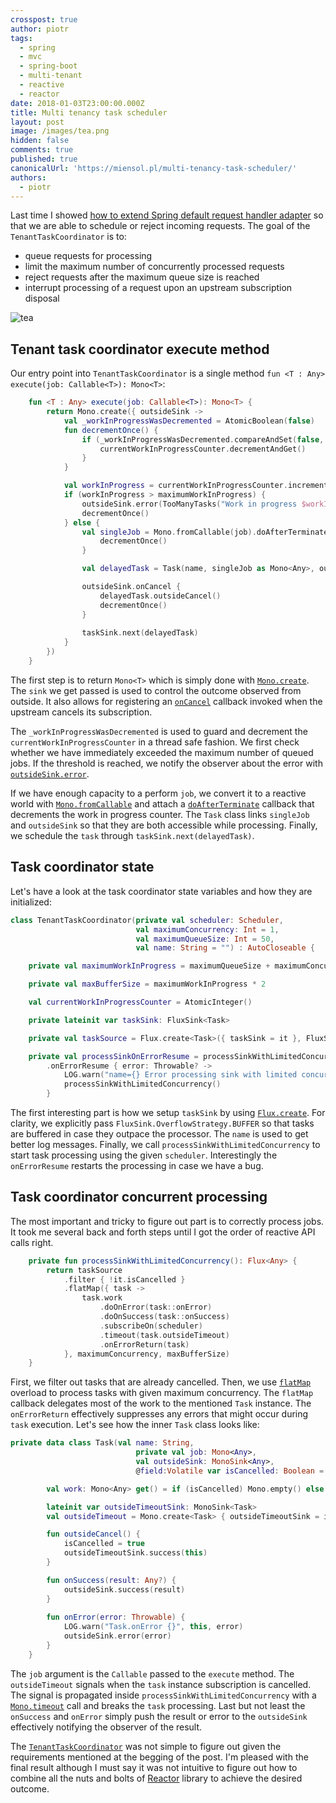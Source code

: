 ```yaml
---
crosspost: true
author: piotr
tags:
  - spring
  - mvc
  - spring-boot
  - multi-tenant
  - reactive
  - reactor
date: 2018-01-03T23:00:00.000Z
title: Multi tenancy task scheduler
layout: post
image: /images/tea.png
hidden: false
comments: true
published: true
canonicalUrl: 'https://miensol.pl/multi-tenancy-task-scheduler/'
authors:
  - piotr
---
```

Last time I showed [how to extend Spring default request handler adapter](/blog/spring-mvc-multi-tenacy/) so that we are able to schedule or reject incoming requests. The goal of the `TenantTaskCoordinator` is to:

* queue requests for processing 
* limit the maximum number of concurrently processed requests
* reject requests after the maximum queue size is reached
* interrupt processing of a request upon an upstream subscription disposal

<div class="image"><img src="/images/tea.png" alt="tea" title="undefined"  /> </div>

## Tenant task coordinator execute method

Our entry point into `TenantTaskCoordinator` is a single method `fun <T : Any> execute(job: Callable<T>): Mono<T>`:

```kotlin
    fun <T : Any> execute(job: Callable<T>): Mono<T> {
        return Mono.create({ outsideSink ->
            val _workInProgressWasDecremented = AtomicBoolean(false)
            fun decrementOnce() {
                if (_workInProgressWasDecremented.compareAndSet(false, true)) {
                    currentWorkInProgressCounter.decrementAndGet()
                }
            }

            val workInProgress = currentWorkInProgressCounter.incrementAndGet()
            if (workInProgress > maximumWorkInProgress) {
                outsideSink.error(TooManyTasks("Work in progress $workInProgress exceeds $maximumWorkInProgress jobs in $name"))
                decrementOnce()
            } else {
                val singleJob = Mono.fromCallable(job).doAfterTerminate {
                    decrementOnce()
                }

                val delayedTask = Task(name, singleJob as Mono<Any>, outsideSink as MonoSink<Any>)

                outsideSink.onCancel {
                    delayedTask.outsideCancel()
                    decrementOnce()
                }
                
                taskSink.next(delayedTask)
            }
        })
    }
```

The first step is to return `Mono<T>` which is simply done with [`Mono.create`](https://projectreactor.io/docs/core/release/api/reactor/core/publisher/Mono.html#create-java.util.function.Consumer-). The `sink` we get passed is used to control the outcome observed from outside. It also allows for registering an [`onCancel`](https://projectreactor.io/docs/core/release/api/reactor/core/publisher/MonoSink.html#onCancel-reactor.core.Disposable-) callback invoked when the upstream cancels its subscription. 

The `_workInProgressWasDecremented` is used to guard and decrement the `currentWorkInProgressCounter` in a thread safe fashion. We first check whether we have immediately exceeded the maximum number of queued jobs. If the threshold is reached, we notify the observer about the error with [`outsideSink.error`](https://projectreactor.io/docs/core/release/api/reactor/core/publisher/MonoSink.html#error-java.lang.Throwable-). 

If we have enough capacity to a perform `job`, we convert it to a reactive world with [`Mono.fromCallable`](https://projectreactor.io/docs/core/release/api/reactor/core/publisher/Mono.html#fromCallable-java.util.concurrent.Callable-) and attach a [`doAfterTerminate`](https://projectreactor.io/docs/core/release/api/reactor/core/publisher/Mono.html#doAfterTerminate-java.lang.Runnable-) callback that decrements the work in progress counter. The `Task` class links `singleJob` and `outsideSink` so that they are both accessible while processing. Finally, we schedule the `task` through `taskSink.next(delayedTask)`.

## Task coordinator state

Let's have a look at the task coordinator state variables and how they are initialized:

```kotlin
class TenantTaskCoordinator(private val scheduler: Scheduler,
                            val maximumConcurrency: Int = 1,
                            val maximumQueueSize: Int = 50,
                            val name: String = "") : AutoCloseable {

    private val maximumWorkInProgress = maximumQueueSize + maximumConcurrency

    private val maxBufferSize = maximumWorkInProgress * 2

    val currentWorkInProgressCounter = AtomicInteger()

    private lateinit var taskSink: FluxSink<Task>

    private val taskSource = Flux.create<Task>({ taskSink = it }, FluxSink.OverflowStrategy.BUFFER)

    private val processSinkOnErrorResume = processSinkWithLimitedConcurrency()
        .onErrorResume { error: Throwable? ->
            LOG.warn("name={} Error processing sink with limited concurrency", name, error)
            processSinkWithLimitedConcurrency()
        }
```

The first interesting part is how we setup `taskSink` by using [`Flux.create`](https://projectreactor.io/docs/core/release/api/reactor/core/publisher/Flux.html#create-java.util.function.Consumer-reactor.core.publisher.FluxSink.OverflowStrategy-). For clarity, we explicitly pass `FluxSink.OverflowStrategy.BUFFER` so that tasks are buffered in case they outpace the processor. The `name` is used to get better log messages. Finally, we call `processSinkWithLimitedConcurrency` to start task processing using the given `scheduler`. Interestingly the `onErrorResume` restarts the processing in case we have a bug.

## Task coordinator concurrent processing

The most important and tricky to figure out part is to correctly process jobs. It took me several back and forth steps until I got the order of reactive API calls right. 

```kotlin
    private fun processSinkWithLimitedConcurrency(): Flux<Any> {
        return taskSource
            .filter { !it.isCancelled }
            .flatMap({ task ->
                task.work
                    .doOnError(task::onError)
                    .doOnSuccess(task::onSuccess)
                    .subscribeOn(scheduler)
                    .timeout(task.outsideTimeout)
                    .onErrorReturn(task)
            }, maximumConcurrency, maxBufferSize)
    }
```

First, we filter out tasks that are already cancelled. Then, we use [`flatMap`](https://projectreactor.io/docs/core/release/api/reactor/core/publisher/Flux.html#flatMap-java.util.function.Function-int-int-) overload to process tasks with given maximum concurrency. The `flatMap` callback delegates most of the work to the mentioned `Task` instance. The `onErrorReturn` effectively suppresses any errors that might occur during `task` execution. Let's see how the inner `Task` class looks like:

```kotlin
private data class Task(val name: String,
                            private val job: Mono<Any>,
                            val outsideSink: MonoSink<Any>,
                            @field:Volatile var isCancelled: Boolean = false) {

        val work: Mono<Any> get() = if (isCancelled) Mono.empty() else job

        lateinit var outsideTimeoutSink: MonoSink<Task>
        val outsideTimeout = Mono.create<Task> { outsideTimeoutSink = it }

        fun outsideCancel() {
            isCancelled = true
            outsideTimeoutSink.success(this)
        }

        fun onSuccess(result: Any?) {
            outsideSink.success(result)
        }
        
        fun onError(error: Throwable) {
            LOG.warn("Task.onError {}", this, error)
            outsideSink.error(error)
        }
    }
```

The `job` argument is the `Callable` passed to the `execute` method. The `outsideTimeout` signals when the `task` instance subscription is cancelled. The signal is propagated inside `processSinkWithLimitedConcurrency` with a [`Mono.timeout`](https://projectreactor.io/docs/core/release/api/reactor/core/publisher/Mono.html#timeout-org.reactivestreams.Publisher-) call and breaks the `task` processing. Last but not least the `onSuccess` and `onError` simply push the result or error to the `outsideSink` effectively notifying the observer of the result. 

The [`TenantTaskCoordinator`](https://gist.github.com/miensol/1e2b203a128cdc428f3b0c598e515bd6) was not simple to figure out given the requirements mentioned at the begging of the post. I'm pleased with the final result although I must say it was not intuitive to figure out how to combine all the nuts and bolts of [Reactor](https://projectreactor.io/) library to achieve the desired outcome.
